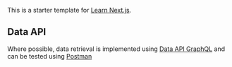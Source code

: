 This is a starter template for [Learn Next.js](https://nextjs.org/learn).

## Data API
Where possible, data retrieval is implemented using [Data API GraphQL](https://learn.microsoft.com/en-us/azure/data-api-builder/graphql) and can be tested using [Postman](https://learning.postman.com/docs/sending-requests/graphql/graphql-http/)
